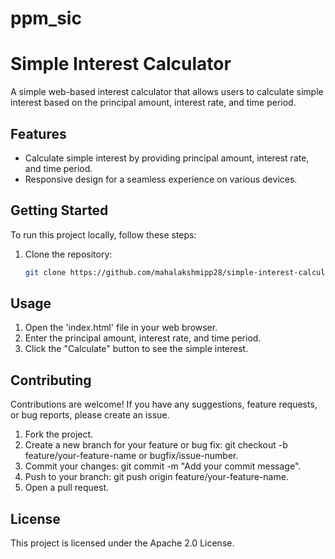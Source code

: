 # ppm_sic
# Simple Interest Calculator

A simple web-based interest calculator that allows users to calculate simple interest based on the principal amount, interest rate, and time period.

## Features

- Calculate simple interest by providing principal amount, interest rate, and time period.
- Responsive design for a seamless experience on various devices.


## Getting Started

To run this project locally, follow these steps:

1. Clone the repository:

   ```bash
   git clone https://github.com/mahalakshmipp28/simple-interest-calculator.git

## Usage

1. Open the 'index.html' file in your web browser.
2. Enter the principal amount, interest rate, and time period.
3. Click the "Calculate" button to see the simple interest.

## Contributing

Contributions are welcome! If you have any suggestions, feature requests, or bug reports, please create an issue.

1. Fork the project.
2. Create a new branch for your feature or bug fix: git checkout -b feature/your-feature-name or bugfix/issue-number.
3. Commit your changes: git commit -m "Add your commit message".
4. Push to your branch: git push origin feature/your-feature-name.
5. Open a pull request.

## License

This project is licensed under the Apache 2.0 License.
